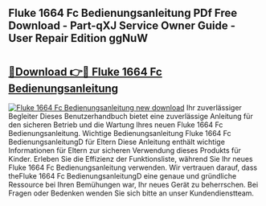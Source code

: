 ## Fluke 1664 Fc Bedienungsanleitung PDf Free Download - Part-qXJ Service Owner Guide - User Repair Edition ggNuW

# <h2><a href="http://df3tj2.blite.top/?on=Fluke+1664+Fc+Bedienungsanleitung">🔗Download 👉🔴 Fluke 1664 Fc Bedienungsanleitung</a></h2>

[![Fluke 1664 Fc Bedienungsanleitung new download](https://i.imgur.com/lujVjoI.png)](http://df3tj2.blite.top/?on=Fluke+1664+Fc+Bedienungsanleitung)
Ihr zuverlässiger Begleiter Dieses Benutzerhandbuch bietet eine zuverlässige Anleitung für den sicheren Betrieb und die Wartung Ihres neuen Fluke 1664 Fc Bedienungsanleitung. Wichtige Bedienungsanleitung Fluke 1664 Fc BedienungsanleitungD für Eltern Diese Anleitung enthält wichtige Informationen für Eltern zur sicheren Verwendung dieses Produkts für Kinder. Erleben Sie die Effizienz der Funktionsliste, während Sie Ihr neues Fluke 1664 Fc Bedienungsanleitung verwenden. Wir vertrauen darauf, dass theFluke 1664 Fc BedienungsanleitungD eine genaue und gründliche Ressource bei Ihren Bemühungen war, Ihr neues Gerät zu beherrschen. Bei Fragen oder Bedenken wenden Sie sich bitte an unser Kundendienstteam.
